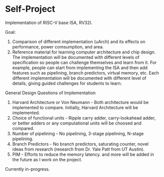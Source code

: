 # Self-Project

Implementation of RISC-V base ISA, RV32I. 

Goal:
1. Comparison of different implementation (uArch) and its effects on performance, power comsumption, and area.
2. Reference material for learning computer architecture and chip design.
   The implementation will be documented with different levels of specification so people can challenge themselves and learn from it.
   For example, people can start from implementing the ISA and then add features such as pipelining, branch predictors, virtual memory, etc.
   Each different implementation will be documented with different level of details, giving guided challenges for students to learn.
    

General Design Questions of Implementation
1. Harvard Architecture or Von Neumann -
   Both architecture would be implemented to compare. Initially, Harvard Architecture will be implemented.
2. Choice of functional units - Ripple carry adder, carry-lookahead adder, or better adders or any computational units will be choosed and compared.
3. Number of pipelining - No pipelining, 3-stage pipelining, N-stage pipelining.
4. Branch Predictors - No branch predictors, saturating counter, novel ideas from research (research from Dr. Yale Patt from UT Austin).
5. PIM - Efforts to reduce the memory latency.
and more will be added in the future as I work on the project.

Currently in-progress. 

